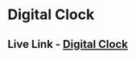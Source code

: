 # Digital Clock

## Live Link - [Digital Clock](https://digitalclock-javascript-madhavsahi.netlify.app/ "Live Link")